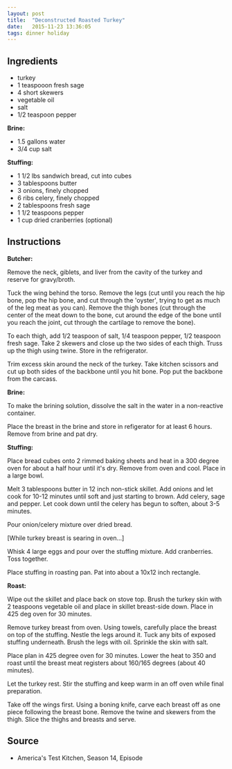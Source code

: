 ```yaml
---
layout: post
title:  "Deconstructed Roasted Turkey"
date:   2015-11-23 13:36:05
tags: dinner holiday
---
```


Ingredients
-----------
- turkey
- 1 teaspooon fresh sage
- 4 short skewers
- vegetable oil
- salt
- 1/2 teaspoon pepper

**Brine:**

- 1.5 gallons water
- 3/4 cup salt


**Stuffing:**

- 1 1/2 lbs sandwich bread, cut into cubes
- 3 tablespoons butter
- 3 onions, finely chopped
- 6 ribs celery, finely chopped
- 2 tablespoons fresh sage
- 1 1/2 teaspoons pepper
- 1 cup dried cranberries (optional)


Instructions
------------

**Butcher:**

Remove the neck, giblets, and liver from the cavity of the turkey and reserve
for gravy/broth.

Tuck the wing behind the torso. Remove the legs (cut until you reach the hip
bone, pop the hip bone, and cut through the 'oyster', trying to get as much of
the leg meat as you can). Remove the thigh bones (cut through the center of the
meat down to the bone, cut around the edge of the bone until you reach the
joint, cut through the cartilage to remove the bone).

To each thigh, add 1/2 teaspoon of salt, 1/4 teaspoon pepper, 1/2 teaspoon
fresh sage. Take 2 skewers and close up the two sides of each thigh. Truss up
the thigh using twine. Store in the refrigerator.

Trim excess skin around the neck of the turkey. Take kitchen scissors and cut
up both sides of the backbone until you hit bone. Pop put the backbone from the
carcass.

**Brine:**

To make the brining solution, dissolve the salt in the water in a non-reactive
container.

Place the breast in the brine and store in refigerator for at least 6 hours.
Remove from brine and pat dry.

**Stuffing:**

Place bread cubes onto 2 rimmed baking sheets and heat in a 300 degree oven for
about a half hour until it's dry. Remove from oven and cool. Place in a large
bowl.

Melt 3 tablespoons butter in 12 inch non-stick skillet. Add onions and let cook
for 10-12 minutes until soft and just starting to brown. Add celery, sage and
pepper. Let cook down until the celery has begun to soften, about 3-5 minutes. 

Pour onion/celery mixture over dried bread.

[While turkey breast is searing in oven...]

Whisk 4 large eggs and pour over the stuffing mixture. Add cranberries.
Toss together.

Place stuffing in roasting pan. Pat into about a 10x12 inch rectangle.

**Roast:**

Wipe out the skillet and place back on stove top. Brush the turkey skin with 2
teaspoons vegetable oil and place in skillet breast-side down. Place in 425 deg
oven for 30 minutes.

Remove turkey breast from oven. Using towels, carefully place the breast on top
of the stuffing. Nestle the legs around it. Tuck any bits of exposed stuffing
underneath. Brush the legs with oil. Sprinkle the skin with salt.

Place plan in 425 degree oven for 30 minutes. Lower the heat to 350 and roast
until the breast meat registers about 160/165 degrees (about 40 minutes).

Let the turkey rest. Stir the stuffing and keep warm in an off oven while final
preparation.

Take off the wings first. Using a boning knife, carve each breast off as one
piece following the breast bone. Remove the twine and skewers from the thigh.
Slice the thighs and breasts and serve.

Source
------
- America's Test Kitchen, Season 14, Episode

